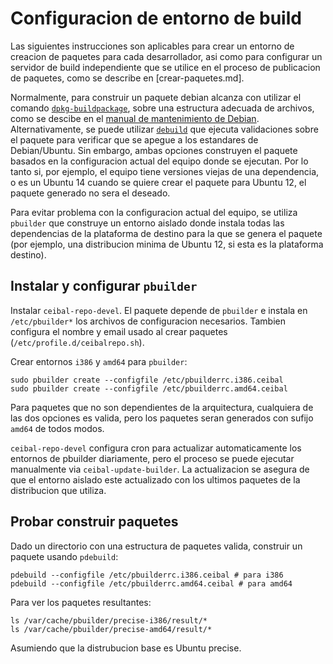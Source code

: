 # Configuracion de entorno de build

Las siguientes instrucciones son aplicables para crear un entorno de creacion de paquetes para cada desarrollador, asi como para configurar un servidor de build independiente que se utilice en el proceso de publicacion de paquetes, como se describe en [crear-paquetes.md].

Normalmente, para construir un paquete debian alcanza con utilizar el comando [`dpkg-buildpackage`](http://man7.org/linux/man-pages/man1/dpkg-buildpackage.1.html), sobre una estructura adecuada de archivos, como se descibe en el [manual de mantenimiento de Debian](https://www.debian.org/doc/manuals/maint-guide/build.en.html). Alternativamente, se puede utilizar [`debuild`](http://manpages.ubuntu.com/manpages/lucid/man1/debuild.1.html) que ejecuta validaciones sobre el paquete para verificar que se apegue a los estandares de Debian/Ubuntu. Sin embargo, ambas opciones construyen el paquete basados en la configuracion actual del equipo donde se ejecutan. Por lo tanto si, por ejemplo, el equipo tiene versiones viejas de una dependencia, o es un Ubuntu 14 cuando se quiere crear el paquete para Ubuntu 12, el paquete generado no sera el deseado.

Para evitar problema con la configuracion actual del equipo, se utiliza `pbuilder` que construye un entorno aislado donde instala todas las dependencias de la plataforma de destino para la que se genera el paquete (por ejemplo, una distribucion minima de Ubuntu 12, si esta es la plataforma destino).

## Instalar y configurar `pbuilder`

Instalar `ceibal-repo-devel`. El paquete depende de `pbuilder` e instala en `/etc/pbuilder*` los archivos de configuracion necesarios. Tambien configura el nombre y email usado al crear paquetes (`/etc/profile.d/ceibalrepo.sh`).

Crear entornos `i386` y `amd64` para `pbuilder`:

    sudo pbuilder create --configfile /etc/pbuilderrc.i386.ceibal
    sudo pbuilder create --configfile /etc/pbuilderrc.amd64.ceibal

Para paquetes que no son dependientes de la arquitectura, cualquiera de las dos opciones es valida, pero los paquetes seran generados con sufijo `amd64` de todos modos.

`ceibal-repo-devel` configura cron para actualizar automaticamente los entornos de pbuilder diariamente, pero el proceso se puede ejecutar manualmente via `ceibal-update-builder`. La actualizacion se asegura de que el entorno aislado este actualizado con los ultimos paquetes de la distribucion que utiliza.

## Probar construir paquetes

Dado un directorio con una estructura de paquetes valida, construir un paquete usando `pdebuild`:

    pdebuild --configfile /etc/pbuilderrc.i386.ceibal # para i386
    pdebuild --configfile /etc/pbuilderrc.amd64.ceibal # para amd64

Para ver los paquetes resultantes:

    ls /var/cache/pbuilder/precise-i386/result/*
    ls /var/cache/pbuilder/precise-amd64/result/*

Asumiendo que la distrubucion base es Ubuntu precise.
